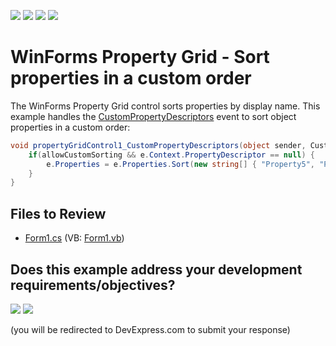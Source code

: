 <!-- default badges list -->
![](https://img.shields.io/endpoint?url=https://codecentral.devexpress.com/api/v1/VersionRange/128639072/24.2.1%2B)
[![](https://img.shields.io/badge/Open_in_DevExpress_Support_Center-FF7200?style=flat-square&logo=DevExpress&logoColor=white)](https://supportcenter.devexpress.com/ticket/details/E2263)
[![](https://img.shields.io/badge/📖_How_to_use_DevExpress_Examples-e9f6fc?style=flat-square)](https://docs.devexpress.com/GeneralInformation/403183)
[![](https://img.shields.io/badge/💬_Leave_Feedback-feecdd?style=flat-square)](#does-this-example-address-your-development-requirementsobjectives)
<!-- default badges end -->

# WinForms Property Grid - Sort properties in a custom order

The WinForms Property Grid control sorts properties by display name. This example handles the [CustomPropertyDescriptors](https://docs.devexpress.com/WindowsForms/DevExpress.XtraVerticalGrid.PropertyGridControl.CustomPropertyDescriptors) event to sort object properties in a custom order:

```csharp
void propertyGridControl1_CustomPropertyDescriptors(object sender, CustomPropertyDescriptorsEventArgs e) {
    if(allowCustomSorting && e.Context.PropertyDescriptor == null) {
        e.Properties = e.Properties.Sort(new string[] { "Property5", "Property4", "Property3", "Property2", "Property1" });
    }
}
```


## Files to Review

* [Form1.cs](./CS/Form1.cs) (VB: [Form1.vb](./VB/Form1.vb))
<!-- feedback -->
## Does this example address your development requirements/objectives?

[<img src="https://www.devexpress.com/support/examples/i/yes-button.svg"/>](https://www.devexpress.com/support/examples/survey.xml?utm_source=github&utm_campaign=winforms-property-grid-custom-sorting&~~~was_helpful=yes) [<img src="https://www.devexpress.com/support/examples/i/no-button.svg"/>](https://www.devexpress.com/support/examples/survey.xml?utm_source=github&utm_campaign=winforms-property-grid-custom-sorting&~~~was_helpful=no)

(you will be redirected to DevExpress.com to submit your response)
<!-- feedback end -->
